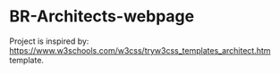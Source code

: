 # BR-Architects-webpage


Project is inspired by: https://www.w3schools.com/w3css/tryw3css_templates_architect.htm template.
